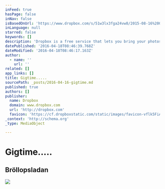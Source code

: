 ```yaml
---
inFeed: true
hasPage: false
inNav: false
isBasedOnUrl: 'https://www.dropbox.com/s/51w3lx3fga24vw8/2015-08-16%2000.12.40.jpg?dl=0'
inLanguage: null
starred: false
keywords: []
description: 'Dropbox is a free service that lets you bring your photos, docs, and videos anywhere and share them easily. Never email yourself a file again!'
datePublished: '2016-04-18T08:46:39.768Z'
dateModified: '2016-04-18T08:46:17.163Z'
author:
  - name: ''
    url: ''
related: []
app_links: []
title: Gigtime.....
sourcePath: _posts/2016-04-16-gigtime.md
published: true
authors: []
publisher:
  name: Dropbox
  domain: www.dropbox.com
  url: 'http://dropbox.com'
  favicon: 'https://cf.dropboxstatic.com/static/images/favicon-vflk5FiAC.ico'
_context: 'http://schema.org'
_type: MediaObject

---
```

# Gigtime.....

<article style=""><h1>Bröllopsladan</h1><img src="https://s3-us-west-2.amazonaws.com/the-grid-img/p/fc21d4fac51e06a93d7246ecd3ef329e55df2977.jpg" /></article>